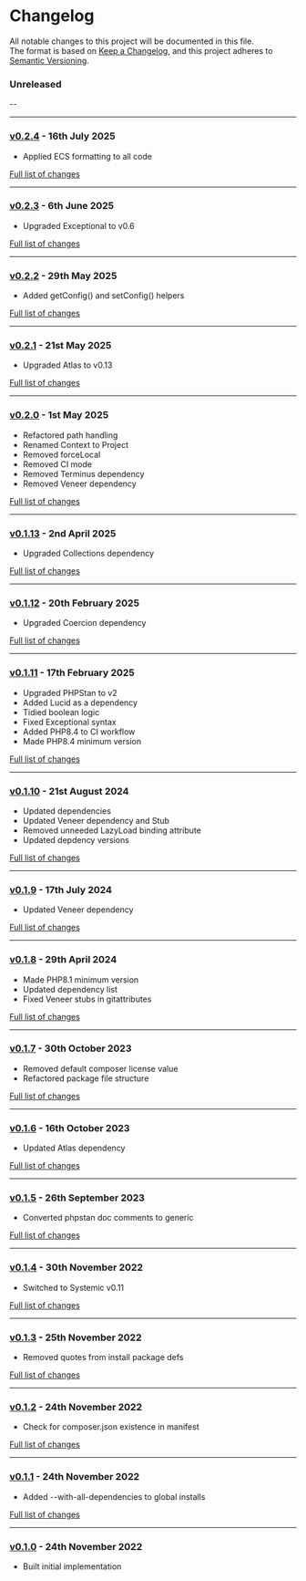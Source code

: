 # Changelog

All notable changes to this project will be documented in this file.<br>
The format is based on [Keep a Changelog](https://keepachangelog.com/en/1.0.0/),
and this project adheres to [Semantic Versioning](https://semver.org/spec/v2.0.0.html).

### Unreleased
--

---

### [v0.2.4](https://github.com/decodelabs/integra/commits/v0.2.4) - 16th July 2025

- Applied ECS formatting to all code

[Full list of changes](https://github.com/decodelabs/integra/compare/v0.2.3...v0.2.4)

---

### [v0.2.3](https://github.com/decodelabs/integra/commits/v0.2.3) - 6th June 2025

- Upgraded Exceptional to v0.6

[Full list of changes](https://github.com/decodelabs/integra/compare/v0.2.2...v0.2.3)

---

### [v0.2.2](https://github.com/decodelabs/integra/commits/v0.2.2) - 29th May 2025

- Added getConfig() and setConfig() helpers

[Full list of changes](https://github.com/decodelabs/integra/compare/v0.2.1...v0.2.2)

---

### [v0.2.1](https://github.com/decodelabs/integra/commits/v0.2.1) - 21st May 2025

- Upgraded Atlas to v0.13

[Full list of changes](https://github.com/decodelabs/integra/compare/v0.2.0...v0.2.1)

---

### [v0.2.0](https://github.com/decodelabs/integra/commits/v0.2.0) - 1st May 2025

- Refactored path handling
- Renamed Context to Project
- Removed forceLocal
- Removed CI mode
- Removed Terminus dependency
- Removed Veneer dependency

[Full list of changes](https://github.com/decodelabs/integra/compare/v0.1.13...v0.2.0)

---

### [v0.1.13](https://github.com/decodelabs/integra/commits/v0.1.13) - 2nd April 2025

- Upgraded Collections dependency

[Full list of changes](https://github.com/decodelabs/integra/compare/v0.1.12...v0.1.13)

---

### [v0.1.12](https://github.com/decodelabs/integra/commits/v0.1.12) - 20th February 2025

- Upgraded Coercion dependency

[Full list of changes](https://github.com/decodelabs/integra/compare/v0.1.11...v0.1.12)

---

### [v0.1.11](https://github.com/decodelabs/integra/commits/v0.1.11) - 17th February 2025

- Upgraded PHPStan to v2
- Added Lucid as a dependency
- Tidied boolean logic
- Fixed Exceptional syntax
- Added PHP8.4 to CI workflow
- Made PHP8.4 minimum version

[Full list of changes](https://github.com/decodelabs/integra/compare/v0.1.10...v0.1.11)

---

### [v0.1.10](https://github.com/decodelabs/integra/commits/v0.1.10) - 21st August 2024

- Updated dependencies
- Updated Veneer dependency and Stub
- Removed unneeded LazyLoad binding attribute
- Updated depdency versions

[Full list of changes](https://github.com/decodelabs/integra/compare/v0.1.9...v0.1.10)

---

### [v0.1.9](https://github.com/decodelabs/integra/commits/v0.1.9) - 17th July 2024

- Updated Veneer dependency

[Full list of changes](https://github.com/decodelabs/integra/compare/v0.1.8...v0.1.9)

---

### [v0.1.8](https://github.com/decodelabs/integra/commits/v0.1.8) - 29th April 2024

- Made PHP8.1 minimum version
- Updated dependency list
- Fixed Veneer stubs in gitattributes

[Full list of changes](https://github.com/decodelabs/integra/compare/v0.1.7...v0.1.8)

---

### [v0.1.7](https://github.com/decodelabs/integra/commits/v0.1.7) - 30th October 2023

- Removed default composer license value
- Refactored package file structure

[Full list of changes](https://github.com/decodelabs/integra/compare/v0.1.6...v0.1.7)

---

### [v0.1.6](https://github.com/decodelabs/integra/commits/v0.1.6) - 16th October 2023

- Updated Atlas dependency

[Full list of changes](https://github.com/decodelabs/integra/compare/v0.1.5...v0.1.6)

---

### [v0.1.5](https://github.com/decodelabs/integra/commits/v0.1.5) - 26th September 2023

- Converted phpstan doc comments to generic

[Full list of changes](https://github.com/decodelabs/integra/compare/v0.1.4...v0.1.5)

---

### [v0.1.4](https://github.com/decodelabs/integra/commits/v0.1.4) - 30th November 2022

- Switched to Systemic v0.11

[Full list of changes](https://github.com/decodelabs/integra/compare/v0.1.3...v0.1.4)

---

### [v0.1.3](https://github.com/decodelabs/integra/commits/v0.1.3) - 25th November 2022

- Removed quotes from install package defs

[Full list of changes](https://github.com/decodelabs/integra/compare/v0.1.2...v0.1.3)

---

### [v0.1.2](https://github.com/decodelabs/integra/commits/v0.1.2) - 24th November 2022

- Check for composer.json existence in manifest

[Full list of changes](https://github.com/decodelabs/integra/compare/v0.1.1...v0.1.2)

---

### [v0.1.1](https://github.com/decodelabs/integra/commits/v0.1.1) - 24th November 2022

- Added --with-all-dependencies to global installs

[Full list of changes](https://github.com/decodelabs/integra/compare/v0.1.0...v0.1.1)

---

### [v0.1.0](https://github.com/decodelabs/integra/commits/v0.1.0) - 24th November 2022

- Built initial implementation
